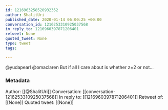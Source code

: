 ```yaml
---
id: 1216963258520932352
author: ShalitUri
published_date: 2020-01-14 06:00:25 +00:00
conversation_id: 1216253310925037568
in_reply_to: 1216960397871206401
retweet: None
quoted_tweet: None
type: tweet
tags:

---
```


@yudapearl @omaclaren But if all I care about is whether z=2 or not...

### Metadata

Author: [[@ShalitUri]]
Conversation: [[conversation-1216253310925037568]]
In reply to: [[1216960397871206401]]
Retweet of: [[None]]
Quoted tweet: [[None]]
